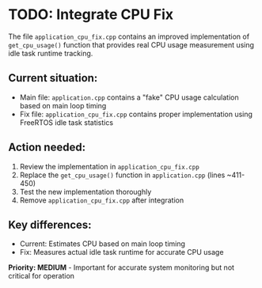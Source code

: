 # TODO: Integrate CPU Fix

The file `application_cpu_fix.cpp` contains an improved implementation of `get_cpu_usage()` function that provides real CPU usage measurement using idle task runtime tracking.

## Current situation:
- Main file: `application.cpp` contains a "fake" CPU usage calculation based on main loop timing
- Fix file: `application_cpu_fix.cpp` contains proper implementation using FreeRTOS idle task statistics

## Action needed:
1. Review the implementation in `application_cpu_fix.cpp`
2. Replace the `get_cpu_usage()` function in `application.cpp` (lines ~411-450)
3. Test the new implementation thoroughly
4. Remove `application_cpu_fix.cpp` after integration

## Key differences:
- Current: Estimates CPU based on main loop timing
- Fix: Measures actual idle task runtime for accurate CPU usage

**Priority: MEDIUM** - Important for accurate system monitoring but not critical for operation

